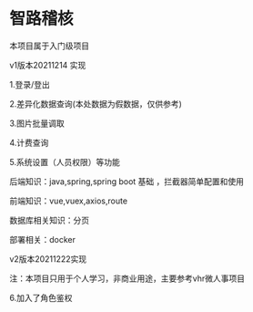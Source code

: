 # 智路稽核

本项目属于入门级项目

v1版本20211214
实现 

1.登录/登出

2.差异化数据查询(本处数据为假数据，仅供参考)

3.图片批量调取

4.计费查询

5.系统设置（人员权限）等功能

后端知识：java,spring,spring boot 基础 ，拦截器简单配置和使用

前端知识：vue,vuex,axios,route

数据库相关知识：分页

部署相关：docker



v2版本20211222实现


注：本项目只用于个人学习，非商业用途，主要参考vhr微人事项目


6.加入了角色鉴权

